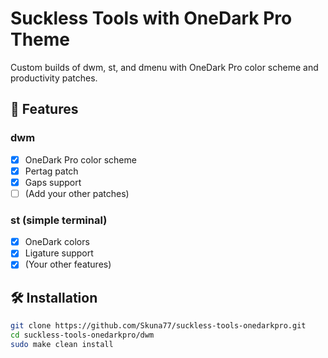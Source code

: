 # Suckless Tools with OneDark Pro Theme

Custom builds of dwm, st, and dmenu with OneDark Pro color scheme and productivity patches.

## 🌟 Features

### dwm
- [x] OneDark Pro color scheme
- [x] Pertag patch
- [x] Gaps support
- [ ] (Add your other patches)

### st (simple terminal)
- [x] OneDark colors
- [x] Ligature support
- [x] (Your other features)

## 🛠️ Installation
```bash
git clone https://github.com/Skuna77/suckless-tools-onedarkpro.git
cd suckless-tools-onedarkpro/dwm
sudo make clean install
